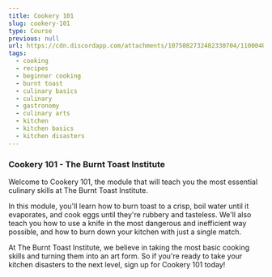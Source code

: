 ```yaml
---
title: Cookery 101
slug: cookery-101
type: Course
previous: null
url: https://cdn.discordapp.com/attachments/1075082732482330704/1100040094498431127/Ancalagen_Kitchen_burning_toast_overflowing_pots_on_stove_carto_efb79654-879c-4c22-ad23-7e627ba04c1e.png
tags:
  - cooking
  - recipes
  - beginner cooking
  - burnt toast
  - culinary basics
  - culinary
  - gastronomy
  - culinary arts
  - kitchen
  - kitchen basics
  - kitchen disasters
---
```


### Cookery 101 - The Burnt Toast Institute

Welcome to Cookery 101, the module that will teach you the most essential culinary skills at The Burnt Toast Institute.

In this module, you'll learn how to burn toast to a crisp, boil water until it evaporates, and cook eggs until they're rubbery and tasteless. We'll also teach you how to use a knife in the most dangerous and inefficient way possible, and how to burn down your kitchen with just a single match.

At The Burnt Toast Institute, we believe in taking the most basic cooking skills and turning them into an art form. So if you're ready to take your kitchen disasters to the next level, sign up for Cookery 101 today!
